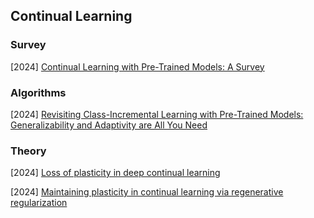 ## Continual Learning

### Survey

[2024] [Continual Learning with Pre-Trained Models: A Survey](https://arxiv.org/abs/2401.16386)



### Algorithms

[2024] [Revisiting Class-Incremental Learning with Pre-Trained Models: Generalizability and Adaptivity are All You Need](https://arxiv.org/abs/2303.07338)



### Theory

[2024] [Loss of plasticity in deep continual learning](https://www.nature.com/articles/s41586-024-07711-7.pdf)

[2024] [Maintaining plasticity in continual learning via regenerative regularization](https://openreview.net/pdf?id=lyoOWX0e0O)